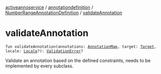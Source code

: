 [activeannoservice](../../index.md) / [annotationdefinition](../index.md) / [NumberRangeAnnotationDefinition](index.md) / [validateAnnotation](./validate-annotation.md)

# validateAnnotation

`fun validateAnnotation(annotations: `[`AnnotationMap`](../../document.annotation/-annotation-map.md)`, target: `[`Target`](../../annotationdefinition.target/-target/index.md)`, locale: `[`Locale`](https://docs.oracle.com/javase/6/docs/api/java/util/Locale.html)`?): `[`ValidationError`](../../api.annotate.dto/-validation-error/index.md)`?`

Validate an annotation based on the defined constraints, needs to be implemented by every subclass.

